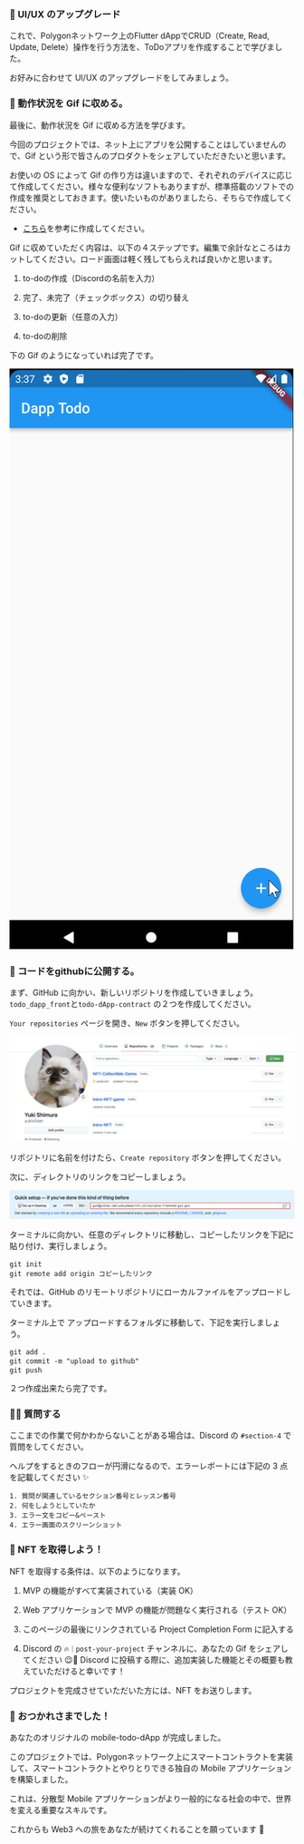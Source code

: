 ### 🤵 UI/UX のアップグレード

これで、Polygonネットワーク上のFlutter dAppでCRUD（Create, Read, Update, Delete）操作を行う方法を、ToDoアプリを作成することで学びました。

お好みに合わせて UI/UX のアップグレードをしてみましょう。

### 🤟 動作状況を Gif に収める。

最後に、動作状況を Gif に収める方法を学びます。

今回のプロジェクトでは、ネット上にアプリを公開することはしていませんので、Gif という形で皆さんのプロダクトをシェアしていただきたいと思います。

お使いの OS によって Gif の作り方は違いますので、それぞれのデバイスに応じて作成してください。様々な便利なソフトもありますが、標準搭載のソフトでの作成を推奨としておきます。使いたいものがありましたら、そちらで作成してください。

- [こちら](https://moufumoufu.com/screen-to-gif/)を参考に作成してください。

Gif に収めていただく内容は、以下の４ステップです。編集で余計なところはカットしてください。ロード画面は軽く残してもらえれば良いかと思います。

1. to-doの作成（Discordの名前を入力）

2. 完了、未完了（チェックボックス）の切り替え

3. to-doの更新（任意の入力）

4. to-doの削除

下の Gif のようになっていれば完了です。

![](/public/images/7-Polygon-Mobile-dApp/section-4/4_1_01.gif)

### 🤟 コードをgithubに公開する。

まず、GitHub に向かい、新しいリポジトリを作成していきましょう。`todo_dapp_front`と`todo-dApp-contract` の２つを作成してください。

`Your repositories` ページを開き、`New` ボタンを押してください。

![](/public/images/7-Polygon-Mobile-dApp/section-4/4_1_02.png)

リポジトリに名前を付けたら、`Create repository` ボタンを押してください。

次に、ディレクトリのリンクをコピーしましょう。

![](/public/images/7-Polygon-Mobile-dApp/section-4/4_1_03.png)

ターミナルに向かい、任意のディレクトリに移動し、コピーしたリンクを下記に貼り付け、実行しましょう。

```
git init
git remote add origin コピーしたリンク
```

それでは、GitHub のリモートリポジトリにローカルファイルをアップロードしていきます。

ターミナル上で アップロードするフォルダに移動して、下記を実行しましょう。

```
git add .
git commit -m "upload to github"
git push
```

２つ作成出来たら完了です。

### 🙋‍♂️ 質問する

ここまでの作業で何かわからないことがある場合は、Discord の `#section-4` で質問をしてください。

ヘルプをするときのフローが円滑になるので、エラーレポートには下記の 3 点を記載してください ✨

```
1. 質問が関連しているセクション番号とレッスン番号
2. 何をしようとしていたか
3. エラー文をコピー&ペースト
4. エラー画面のスクリーンショット
```

### 🎫 NFT を取得しよう！

NFT を取得する条件は、以下のようになります。

1. MVP の機能がすべて実装されている（実装 OK）

2. Web アプリケーションで MVP の機能が問題なく実行される（テスト OK）

3. このページの最後にリンクされている Project Completion Form に記入する

4. Discord の `🔥｜post-your-project` チャンネルに、あなたの Gif をシェアしてください 😉🎉 Discord に投稿する際に、追加実装した機能とその概要も教えていただけると幸いです！

プロジェクトを完成させていただいた方には、NFT をお送りします。

### 🎉 おつかれさまでした！

あなたのオリジナルの mobile-todo-dApp が完成しました。

このプロジェクトでは、Polygonネットワーク上にスマートコントラクトを実装して、スマートコントラクトとやりとりできる独自の Mobile アプリケーションを構築しました。

これは、分散型 Mobile アプリケーションがより一般的になる社会の中で、世界を変える重要なスキルです。

これからも Web3 への旅をあなたが続けてくれることを願っています 🚀

